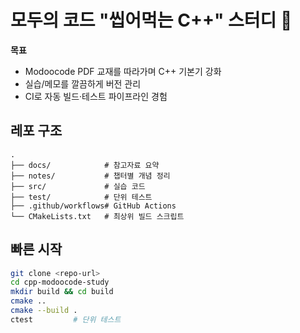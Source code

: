 # 모두의 코드 "씹어먹는 C++" 스터디 🚀

**목표**  
- Modoocode PDF 교재를 따라가며 C++ 기본기 강화  
- 실습/메모를 깔끔하게 버전 관리  
- CI로 자동 빌드·테스트 파이프라인 경험

## 레포 구조
```text
.
├── docs/            # 참고자료 요약
├── notes/           # 챕터별 개념 정리
├── src/             # 실습 코드
├── test/            # 단위 테스트
├── .github/workflows# GitHub Actions
└── CMakeLists.txt   # 최상위 빌드 스크립트
```

## 빠른 시작
```bash
git clone <repo-url>
cd cpp-modoocode-study
mkdir build && cd build
cmake ..
cmake --build .
ctest         # 단위 테스트
```
